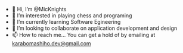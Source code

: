 - 👋 Hi, I’m @MicKnights
- 👀 I’m interested in playing chess and programing
- 🌱 I’m currently learning Software Egineering
- 💞️ I’m looking to collaborate on application development and design
- 📫 How to reach me... You can get a hold of by emailing at karabomashiho.dev@gmail.com

<!---
MicKnights/MicKnights is a ✨ special ✨ repository because its `README.md` (this file) appears on your GitHub profile.
You can click the Preview link to take a look at your changes.
--->
